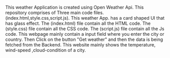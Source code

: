This weather Application is created using Open Weather Api.
This repository comprises of Three main code files.(index.html,style.css,script.js).
This weather App. has a card shaped UI that has glass effect.
The (index.html) file contain all the HTML code.
The (style.css) file contain all the CSS code.
The (script.js) file contain all the Js code.
This webpage mainly contain a input field where you enter the city or country.
Then Click on the button "Get weather" and then the data is being fetched from the Backend.
This website mainly shows the temperature, wind-speed ,cloud-condition of a city.
